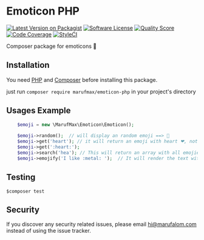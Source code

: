 # Emoticon PHP
[![Latest Version on Packagist](https://img.shields.io/packagist/v/marufmax/emoticon-php.svg?style=flat-square)](https://packagist.org/packages/marufmax/emoticon-php)
[![Software License](https://img.shields.io/badge/license-MIT-brightgreen.svg?style=flat-square)](readme.md)
[![Quality Score](https://img.shields.io/scrutinizer/quality/g/marufmax/emoticon-php.svg?style=flat-squar)](https://scrutinizer-ci.com/g/marufmax/emoticon-php)
[![Code Coverage](https://img.shields.io/scrutinizer/coverage/g/marufmax/emoticon-php?style=flat-square)](https://scrutinizer-ci.com/g/marufmax/emoticon-php)
[![StyleCI](https://styleci.io/repos/235276426/shield?branch=master)](https://styleci.io/repos/235276426)


Composer package for emoticons  :tada:

## Installation
You need [PHP](https://php.net) and [Composer](https://getcomposer.org/download/) before installing this package. 

just run `composer require marufmax/emoticon-php` in your project's directory

## Usages Example
 
```php
    $emoji = new \MarufMax\Emoticon\Emoticon();
    
    $emoji->random();  // will display an random emoji ==> 🍕️ 
    $emoji->get('heart'); // it will return an emoji with heart ❤, note: this also support with colon 
    $emoji->get(':heart:');
    $emoji->search('hea'); // This will return an array with all emojies and key name matching with word `hea`
    $emoji->emojify('I like :metal: ');  // It will render the text with metal emoji
```

## Testing
```shell script
$composer test
```

## Security
If you discover any security related issues, please email hi@marufalom.com instead of using the issue tracker.











